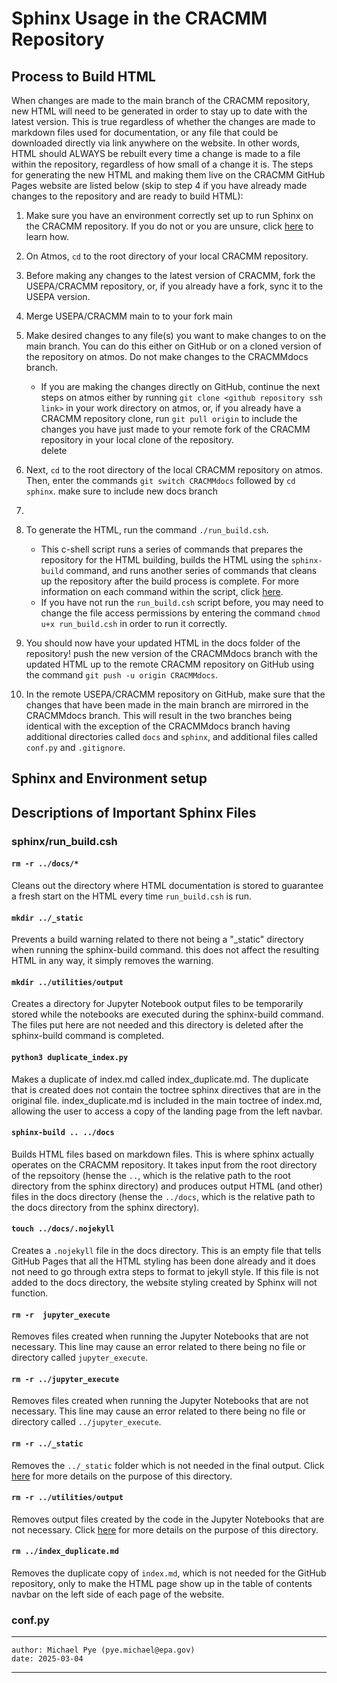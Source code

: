 # Sphinx Usage in the CRACMM Repository 

## Process to Build HTML
When changes are made to the main branch of the CRACMM repository, new HTML will need to be generated in order to stay up to date with the latest version. This is true regardless of whether the changes are made to markdown files used for documentation, or any file that could be downloaded directly via link anywhere on the website. In other words, HTML should ALWAYS be rebuilt every time a change is made to a file within the repository, regardless of how small of a change it is. The steps for generating the new HTML and making them live on the CRACMM GitHub Pages website are listed below (skip to step 4 if you have already made changes to the repository and are ready to build HTML):  

1. Make sure you have an environment correctly set up to run Sphinx on the CRACMM repository. If you do not or you are unsure, click [here](#sphinx-and-environment-setup) to learn how.

2. On Atmos, `cd` to the root directory of your local CRACMM repository.

2. Before making any changes to the latest version of CRACMM, fork the USEPA/CRACMM repository, or, if you already have a fork, sync it to the USEPA version. 

3. Merge USEPA/CRACMM main to to your fork main

3. Make desired changes to any file(s) you want to make changes to on the main branch. You can do this either on GitHub or on a cloned version of the repository on atmos. Do not make changes to the CRACMMdocs branch.
    * If you are making the changes directly on GitHub, continue the next steps on atmos either by running `git clone <github repository ssh link>` in your work directory on atmos, or, if you already have a CRACMM repository clone, run `git pull origin` to include the changes you have just made to your remote fork of the CRACMM repository in your local clone of the repository.  
delete

4. Next, `cd` to the root directory of the local CRACMM repository on atmos. Then, enter the commands `git switch CRACMMdocs` followed by `cd sphinx`.
make sure to include new docs branch

5. 

5. To generate the HTML, run the command `./run_build.csh`.
    * This c-shell script runs a series of commands that prepares the repository for the HTML building, builds the HTML using the `sphinx-build` command, and runs another series of commands that cleans up the repository after the build process is complete. For more information on each command within the script, click [here](#sphinxrun_buildcsh).
    * If you have not run the `run_build.csh` script before, you may need to change the file access permissions by entering the command `chmod u+x run_build.csh` in order to run it correctly.

6. You should now have your updated HTML in the docs folder of the repository!  push the new version of the CRACMMdocs branch with the updated HTML up to the remote CRACMM repository on GitHub using the command `git push -u origin CRACMMdocs`.

4. In the remote USEPA/CRACMM repository on GitHub, make sure that the changes that have been made in the main branch are mirrored in the CRACMMdocs branch. This will result in the two branches being identical with the exception of the CRACMMdocs branch having additional directories called `docs` and `sphinx`, and additional files called `conf.py` and `.gitignore`.


## Sphinx and Environment setup


## Descriptions of Important Sphinx Files

### sphinx/run_build.csh

#### `rm -r ../docs/*`
Cleans out the directory where HTML documentation is stored to guarantee a fresh start on the HTML every time `run_build.csh` is run.

#### `mkdir ../_static`
Prevents a build warning related to there not being a "_static" directory when running the sphinx-build command. this does not affect the resulting HTML in any way, it simply removes the warning.

#### `mkdir ../utilities/output`
Creates a directory for Jupyter Notebook output files to be temporarily stored while the notebooks are executed during the sphinx-build command. The files put here are not needed and this directory is deleted after the sphinx-build command is completed.

#### `python3 duplicate_index.py`    
Makes a duplicate of index.md called index_duplicate.md. The duplicate that is created does not contain the toctree sphinx directives that are in the original file. index_duplicate.md is included in the main toctree of index.md, allowing the user to access a copy of the landing page from the left navbar.

#### `sphinx-build .. ../docs`    
Builds HTML files based on markdown files. This is where sphinx actually operates on the CRACMM repository. It takes input from the root directory of the repsoitory (hense the `..`, which is the relative path to the root directory from the sphinx directory) and produces output HTML (and other) files in the docs directory (hense the `../docs`, which is the relative path to the docs directory from the sphinx directory).

#### `touch ../docs/.nojekyll`
Creates a `.nojekyll` file in the docs directory. This is an empty file that tells GitHub Pages that all the HTML styling has been done already and it does not need to go through extra steps to format to jekyll style. If this file is not added to the docs directory, the website styling created by Sphinx will not function. 

#### `rm -r  jupyter_execute`
Removes files created when running the Jupyter Notebooks that are not necessary. This line may cause an error related to there being no file or directory called `jupyter_execute`.

#### `rm -r ../jupyter_execute`
Removes files created when running the Jupyter Notebooks that are not necessary. This line may cause an error related to there being no file or directory called `../jupyter_execute`.

#### `rm -r ../_static`
Removes the `../_static` folder which is not needed in the final output. Click [here](#mkdir-_static) for more details on the purpose of this directory.

#### `rm -r ../utilities/output`
Removes output files created by the code in the Jupyter Notebooks that are not necessary. Click [here](#mkdir-utilitiesoutput) for more details on the purpose of this directory.

#### `rm ../index_duplicate.md`
Removes the duplicate copy of `index.md`, which is not needed for the GitHub repository, only to make the HTML page show up in the table of contents navbar on the left side of each page of the website.


### conf.py



---
    author: Michael Pye (pye.michael@epa.gov)
    date: 2025-03-04
---